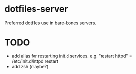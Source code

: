 dotfiles-server
===============

Preferred dotfiles use in bare-bones servers.

TODO
====

- add alias for restarting init.d services. e.g. "restart httpd" = /etc/init.d/httpd restart
- add zsh (maybe?)